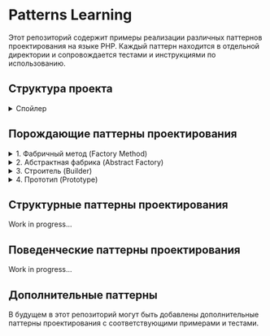 # Patterns Learning

Этот репозиторий содержит примеры реализации различных паттернов проектирования на языке PHP. Каждый паттерн находится в
отдельной директории и сопровождается тестами и инструкциями по использованию.

## Структура проекта

<details>
  <summary>Спойлер</summary>

```
patterns_learning/  
│  
├── creational/
│ ├── factory_method/  
│ │ ├── lib/  
│ │ │ ├── Factories/  
│ │ │ │ ├── RegularOrderFactory.php  
│ │ │ │ ├── PreOrderFactory.php  
│ │ │ │ └── DeliveryOrderFactory.php  
│ │ │ ├── Orders/  
│ │ │ │ ├── IOrder.php  
│ │ │ │ ├── RegularOrder.php  
│ │ │ │ ├── PreOrder.php  
│ │ │ │ └── DeliveryOrder.php  
│ │ │ └── OrderFactory.php  
│ │ ├── tests/  
│ │ │ └── OrderFactoryTest.php  
│ │ ├── client.php  
│ │ └── composer.json  
│ ├── abstract_factory/
│ │ ├── lib/
│ │ │ ├── Factories/
│ │ │ │ ├── GUIFactory.php
│ │ │ │ ├── WindowsFactory.php
│ │ │ │ └── MacFactory.php
│ │ │ ├── Products/
│ │ │ │ ├── IButton.php
│ │ │ │ ├── ICheckbox.php
│ │ │ │ ├── WindowsButton.php
│ │ │ │ ├── MacOSButton.php
│ │ │ │ ├── WindowsCheckbox.php
│ │ │ │ └── MacOSCheckbox.php
│ │ ├── tests/
│ │ │ └── AbstractFactoryTest.php
│ │ ├── client.php  
│ │ └── composer.json
│ ├── builder/
│ │ ├── lib/
│ │ │ ├── Builders/
│ │ │ │ ├── IPizzaBuilder.php
│ │ │ │ ├── PepperoniPizzaBuilder.php
│ │ │ │ ├── MushroomPizzaBuilder.php
│ │ │ │ └── HawaiianPizzaBuilder.php
│ │ │ ├── Products/
│ │ │ │ └── Pizza.php
│ │ │ └── PizzaDirector.php
│ │ ├── tests/
│ │ │ └── PizzaBuilderTest.php
│ │ ├── client.php  
│ │ └── composer.json
│ └── prototype/
│ ├── lib/
│ │ ├── IDocumentPrototype.php
│ │ ├── Document.php
│ │ ├── InvoiceDocument.php
│ │ ├── ContractDocument.php
│ │ └── ReportDocument.php
│ ├── tests/
│ │ └── DocumentPrototypeTest.php
│ ├── client.php  
│ └── composer.json
├── structural/
│ └── ...
├── behavioral/
│ └── ...
└── composer.json
```

</details>

## Порождающие паттерны проектирования

<details>
  <summary>1. Фабричный метод (Factory Method)</summary>

**Описание**: Фабричный метод определяет интерфейс для создания объекта, но позволяет подклассам изменять тип
создаваемого объекта.

**Пример**: Система управления заказами в интернет-магазине, которая поддерживает различные типы заказов (обычный,
предзаказ, заказ с доставкой).

**Использование**:

```bash
cd factory_method
composer install
php client.php
composer test
```

</details>
<details>
  <summary>2. Абстрактная фабрика (Abstract Factory)</summary>

**Описание**: Абстрактная фабрика предоставляет интерфейс для создания семейств взаимосвязанных или взаимозависимых
объектов без указания их конкретных классов.

**Пример**: Система создания UI-компонентов для разных операционных систем.

Использование:
Создайте файл .env в корне папки abstract_factory с содержимым:
OS=Windows или OS=Mac

```bash
cd abstract_factory
composer install
php client.php
composer test
```

</details>

<details>
  <summary>3. Строитель (Builder)</summary>

**Описание**: Паттерн Строитель отделяет конструирование сложного объекта от его представления, так что в результате
одного и того же процесса конструирования могут получаться разные представления.

**Пример**: Система создания различных видов пиццы с гибкой конфигурацией.

Использование:

```bash
cd builder
composer install
php client.php
composer test
```

</details>
<details>
  <summary>4. Прототип (Prototype)</summary>

**Описание**: Паттерн Прототип позволяет копировать объекты, не вдаваясь в подробности их реализации.

**Пример**: Система создания и клонирования различных видов документов (счета, договора, отчеты).

Использование:

```bash
cd prototype
composer install
php client.php
composer test
```

</details>

## Структурные паттерны проектирования

Work in progress...

## Поведенческие паттерны проектирования

Work in progress...

## Дополнительные паттерны

В будущем в этот репозиторий могут быть добавлены дополнительные паттерны проектирования с соответствующими примерами и
тестами.
